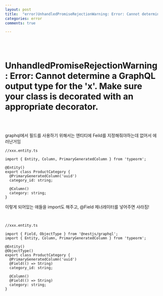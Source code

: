 ```yaml
---
layout: post
title:  "error)UnhandledPromiseRejectionWarning: Error: Cannot determine a GraphQL output type for the 'x'. Make sure your class is decorated with an appropriate decorator."
categories: error
comments: true

---
```


<br>

<br>

# UnhandledPromiseRejectionWarning: Error: Cannot determine a GraphQL output type for the 'x'. Make sure your class is decorated with an appropriate decorator.

<br>

<br>

graphql에서 필드를 사용하기 위해서는 엔티티에 Feild를 지정해줘야하는데 없어서 에러난거임

~~~
//xxx.entity.ts

import { Entity, Column, PrimaryGeneratedColumn } from 'typeorm';

@Entity()
export class ProductCategory {
  @PrimaryGeneratedColumn('uuid')
  category_id: string;

  @Column()
  category: string;
}
~~~

이렇게 되어있는 애들을 import도 해주고, @Field 제너레이터를 넣어주면 사라짐!

<br>

~~~
//xxx.entity.ts

import { Field, ObjectType } from '@nestjs/graphql';
import { Entity, Column, PrimaryGeneratedColumn } from 'typeorm';

@Entity()
@ObjectType()
export class ProductCategory {
  @PrimaryGeneratedColumn('uuid')
  @Field(() => String)
  category_id: string;

  @Column()
  @Field(() => String)
  category: string;
}

~~~



<br>

<br>
